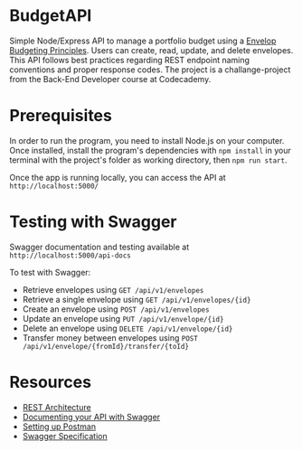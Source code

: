 # BudgetAPI
Simple Node/Express API to manage a portfolio budget using a [Envelop Budgeting Principles](https://www.thebalance.com/what-is-envelope-budgeting-1293682). Users can create, read, update, and delete envelopes. This API follows best practices regarding REST endpoint naming conventions and proper response codes. The project is a challange-project from the Back-End Developer course at Codecademy. 

# Prerequisites
In order to run the program, you need to install Node.js on your computer.
Once installed, install the program's dependencies with `npm install` in your terminal with the 
project's folder as working directory, then `npm run start`.

Once the app is running locally, you can access the API at `http://localhost:5000/`

# Testing with Swagger
Swagger documentation and testing available at `http://localhost:5000/api-docs`

To test with Swagger:
 - Retrieve envelopes using `GET /api/v1/envelopes`
 - Retrieve a single envelope using `GET /api/v1/envelopes/{id}`
 - Create an envelope using `POST /api/v1/envelopes`
 - Update an envelope using `PUT /api/v1/envelope/{id}`
 - Delete an envelope using `DELETE /api/v1/envelope/{id}`
 - Transfer money between envelopes using `POST /api/v1/envelope/{fromId}/transfer/{toId}`

# Resources
- [REST Architecture](https://auth0.com/blog/rest-architecture-part-1-building-api/)
- [Documenting your API with Swagger](https://levelup.gitconnected.com/swagger-time-to-document-that-express-api-you-built-9b8faaeae563)
- [Setting up Postman](https://author.codecademy.com/content-items/a5ed0fe82af00dcae4bb69e07d6b5fa8)
- [Swagger Specification](https://swagger.io/docs/specification/basic-structure/)

